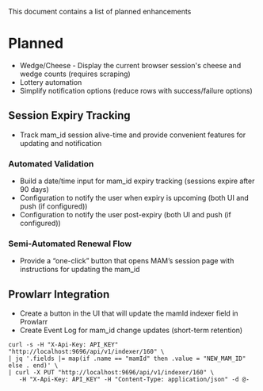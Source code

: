 This document contains a list of planned enhancements

# Planned

- Wedge/Cheese - Display the current browser session's cheese and wedge counts (requires scraping)
- Lottery automation
- Simplify notification options (reduce rows with success/failure options)

## Session Expiry Tracking

- Track mam_id session alive-time and provide convenient features for updating and notification

### Automated Validation

- Build a date/time input for mam_id expiry tracking (sessions expire after 90 days)
- Configuration to notify the user when expiry is upcoming (both UI and push (if configured))
- Configuration to notify the user post-expiry (both UI and push (if configured))

### Semi-Automated Renewal Flow

- Provide a “one-click” button that opens MAM’s session page with instructions for updating the mam_id

## Prowlarr Integration

- Create a button in the UI that will update the mamId indexer field in Prowlarr
- Create Event Log for mam_id change updates (short-term retention)

```
curl -s -H "X-Api-Key: API_KEY" "http://localhost:9696/api/v1/indexer/160" \
| jq '.fields |= map(if .name == "mamId" then .value = "NEW_MAM_ID" else . end)' \
| curl -X PUT "http://localhost:9696/api/v1/indexer/160" \
   -H "X-Api-Key: API_KEY" -H "Content-Type: application/json" -d @-
```

